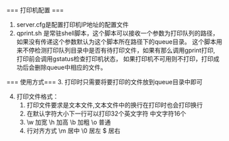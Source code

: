 === 打印机配置 ===
1. server.cfg是配置打印机IP地址的配置文件
2. qprint.sh 是常驻shell脚本，这个脚本可以接收一个参数为打印队列的路径，如果没有传递这个参数默认为这个脚本所在路径下的queue目录。
   这个脚本用来不停检测打印队列目录中是否有待打印文件，如果有那么调用gprint打印, 打印前会调用gstatus检查打印机状态，
   如果打印机不可用则不打印，打印成功后会删除queue中相应的文件。


=== 使用方式===
3. 打印时只需要将要打印的文件放到queue目录中即可

4. 打印文件格式：
   1) 打印文件要求是文本文件,文本文件中的换行在打印时也会打印换行
   2) 在默认字符大小下一行可以打印32个英文字符 中文字符16个
   3) \w 加宽  \h 加高 \b 加粗 \o 普通
   4) 行对齐方式 \m 居中  \0 居左 \$ 居右

